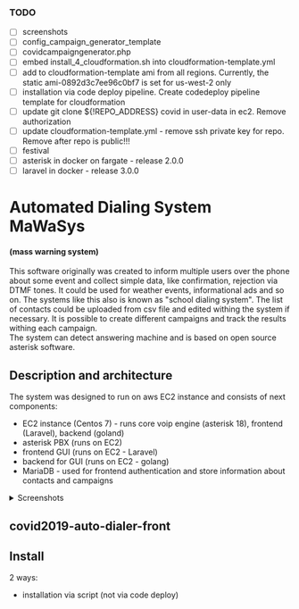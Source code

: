 ### TODO
- [ ] screenshots
- [ ] config_campaign_generator_template
- [ ] covidcampaigngenerator.php
- [ ] embed install_4_cloudformation.sh into cloudformation-template.yml
- [ ] add to cloudformation-template ami from all regions. Currently, the static ami-0892d3c7ee96c0bf7 is set for us-west-2 only
- [ ] installation via code deploy pipeline. Create codedeploy pipeline template for cloudformation
- [ ] update git clone ${!REPO_ADDRESS} covid in user-data in ec2. Remove authorization
- [ ] update cloudformation-template.yml - remove ssh private key for repo. Remove after repo is public!!!
- [ ] festival
- [ ] asterisk in docker on fargate - release 2.0.0
- [ ] laravel in docker - release 3.0.0

# Automated Dialing System MaWaSys
#### (mass warning system)

This software originally was created to inform multiple users over the phone about some event and collect simple data, like confirmation, rejection via DTMF tones.
It could be used for weather events, informational ads and so on. The systems like this also is known as "school dialing system".
The list of contacts could be uploaded from csv file and edited withing the system if necessary. It is possible to create different campaigns and track the results withing each campaign.  
The system can detect answering machine and is based on open source asterisk software.

## Description and architecture
The system was designed to run on aws EC2 instance and consists of next components:
- EC2 instance (Centos 7) - runs core voip engine (asterisk 18), frontend (Laravel), backend (goland)
- asterisk PBX (runs on EC2)
- frontend GUI (runs on EC2 - Laravel) 
- backend for GUI (runs on EC2 - golang)
- MariaDB - used for frontend authentication and store information about contacts and campaigns


<details><summary>Screenshots</summary>

Contacts view:
![](screenshots/main_page.png)
  
Campaign view:
![](screenshots/campaign.png)
  
</details>

## covid2019-auto-dialer-front


## Install

2 ways:
* installation via script (not via code deploy)